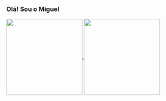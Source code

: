 ### Olá! Sou o Miguel

<a href="https://github.com/migsv/github-readme-stats">
  <img height=200 align="center" src="https://github-readme-stats.vercel.app/api?username=migsv&theme=dark" />
</a>
<a href="https://github.com/migsv/convoychat">
  <img height=200 align="center" src="https://github-readme-stats.vercel.app/api/top-langs?username=migsv&layout=compact&langs_count=8&card_width=320&theme=dark" />
</a>
